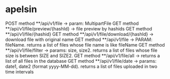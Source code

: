 # apelsin
POST method    **/api/v1/file -> param: MultipartFile
GET method     **/api/v1/file/preview/{hashId} -> file preview by hashids
GET method     **/api/v1/file/{hashid}
GET method     **/api/v1/file/download/{hashId}  -> download file with original name
GET method     **/api/v1/file  -> PARAM: fileName. returns a list of files whose file name is like fileName
GET method     **/api/v1/file/filter -> params: size, size2. returns a list of files whose file size is between SIZE and SIZE2.
GET method     **/api/v1/file/all -> returns a list of all files in the database
GET method     **/api/v1/file/date -> params: date1, date2 (format yyyy-MM-dd). returns a list of files uploaded in two time intervals
